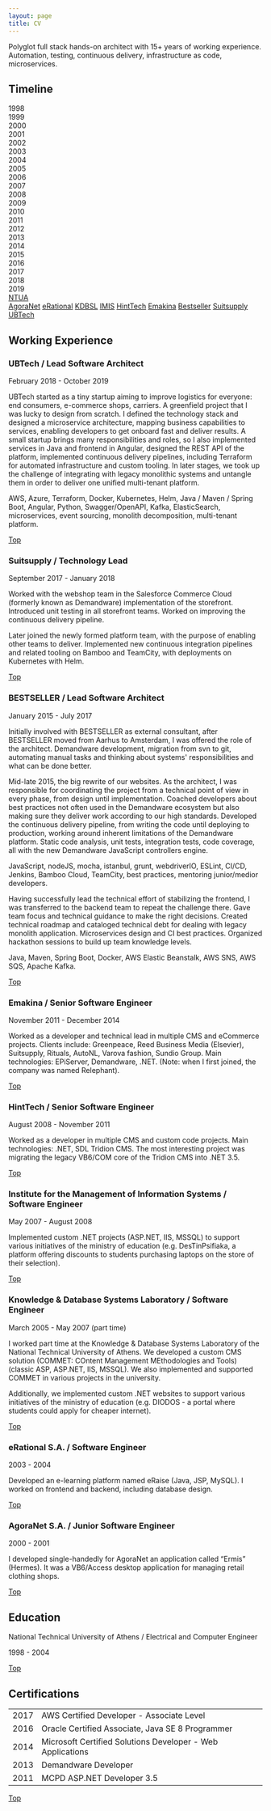 ```yaml
---
layout: page
title: CV
---
```


Polyglot full stack hands-on architect with 15+ years of working experience.
Automation, testing, continuous delivery, infrastructure as code, microservices.

## Timeline

<div class="timeline">
  <div class="lane years">
    <div>1998</div>
    <div>1999</div>
    <div>2000</div>
    <div>2001</div>
    <div>2002</div>
    <div>2003</div>
    <div>2004</div>
    <div>2005</div>
    <div>2006</div>
    <div>2007</div>
    <div>2008</div>
    <div>2009</div>
    <div>2010</div>
    <div>2011</div>
    <div>2012</div>
    <div>2013</div>
    <div>2014</div>
    <div>2015</div>
    <div>2016</div>
    <div>2017</div>
    <div>2018</div>
    <div>2019</div>
  </div>
  <div class="lane study">
    <a href="#education" class="ntua">NTUA</a>
  </div>
  <div class="lane work">
    <a href="#agoranet-sa--junior-software-engineer" class="agoranet">AgoraNet</a>
    <a href="#erational-sa--software-engineer" class="eraise">eRational</a>
    <a href="#knowledge--database-systems-laboratory--software-engineer" class="kdbsl">KDBSL</a>
    <a href="#institute-for-the-management-of-information-systems--software-engineer" class="imis">IMIS</a>
    <a href="#hinttech--senior-software-engineer" class="hinttech">HintTech</a>
    <a href="#emakina--senior-software-engineer" class="emakina">Emakina</a>
    <a href="#bestseller--lead-software-architect" class="bse">Bestseller</a>
    <a href="#suitsupply--technology-lead" class="suitsupply">Suitsupply</a>
    <a href="#ubtech--lead-software-architect" class="ubtech">UBTech</a>
  </div>
</div>

## Working Experience

### UBTech / Lead Software Architect

February 2018 - October 2019

UBTech started as a tiny startup aiming to improve logistics for everyone: end
consumers, e-commerce shops, carriers. A greenfield project that I was lucky to
design from scratch. I defined the technology stack and designed a microservice
architecture, mapping business capabilities to services, enabling developers to
get onboard fast and deliver results. A small startup brings many
responsibilities and roles, so I also implemented services in Java and frontend
in Angular, designed the REST API of the platform, implemented continuous
delivery pipelines, including Terraform for automated infrastructure and custom
tooling. In later stages, we took up the challenge of integrating with legacy
monolithic systems and untangle them in order to deliver one unified
multi-tenant platform.

AWS, Azure, Terraform, Docker, Kubernetes, Helm, Java / Maven / Spring Boot,
Angular, Python, Swagger/OpenAPI, Kafka, ElasticSearch, microservices, event
sourcing, monolith decomposition, multi-tenant platform.

[Top]

### Suitsupply / Technology Lead

September 2017 - January 2018

Worked with the webshop team in the Salesforce Commerce Cloud (formerly known as
Demandware) implementation of the storefront. Introduced unit testing in all
storefront teams. Worked on improving the continuous delivery pipeline.

Later joined the newly formed platform team, with the purpose of enabling other
teams to deliver. Implemented new continuous integration pipelines and related
tooling on Bamboo and TeamCity, with deployments on Kubernetes with Helm.

[Top]

### BESTSELLER / Lead Software Architect

January 2015 - July 2017

Initially involved with BESTSELLER as external consultant, after BESTSELLER
moved from Aarhus to Amsterdam, I was offered the role of the architect.
Demandware development, migration from svn to git, automating manual tasks and
thinking about systems' responsibilities and what can be done better.

Mid-late 2015, the big rewrite of our websites. As the architect, I was
responsible for coordinating the project from a technical point of view in every
phase, from design until implementation. Coached developers about best practices
not often used in the Demandware ecosystem but also making sure they deliver
work according to our high standards. Developed the continuous delivery
pipeline, from writing the code until deploying to production, working around
inherent limitations of the Demandware platform. Static code analysis, unit
tests, integration tests, code coverage, all with the new Demandware JavaScript
controllers engine.

JavaScript, nodeJS, mocha, istanbul, grunt, webdriverIO, ESLint, CI/CD, Jenkins,
Bamboo Cloud, TeamCity, best practices, mentoring junior/medior developers.

Having successfully lead the technical effort of stabilizing the frontend, I was
transferred to the backend team to repeat the challenge there. Gave team focus
and technical guidance to make the right decisions. Created technical roadmap
and cataloged technical debt for dealing with legacy monolith application.
Microservices design and CI best practices. Organized hackathon sessions to
build up team knowledge levels.

Java, Maven, Spring Boot, Docker, AWS Elastic Beanstalk, AWS SNS, AWS SQS,
Apache Kafka.

[Top]

### Emakina / Senior Software Engineer

November 2011 - December 2014

Worked as a developer and technical lead in multiple CMS and eCommerce projects.
Clients include: Greenpeace, Reed Business Media (Elsevier), Suitsupply,
Rituals, AutoNL, Varova fashion, Sundio Group. Main technologies: EPiServer,
Demandware, .NET. (Note: when I first joined, the company was named Relephant).

[Top]

### HintTech / Senior Software Engineer

August 2008 - November 2011

Worked as a developer in multiple CMS and custom code projects. Main
technologies: .NET, SDL Tridion CMS. The most interesting project was migrating
the legacy VB6/COM core of the Tridion CMS into .NET 3.5.

[Top]

### Institute for the Management of Information Systems / Software Engineer

May 2007 - August 2008

Implemented custom .NET projects (ASP.NET, IIS, MSSQL) to support various
initiatives of the ministry of education (e.g. DesTinPsifiaka, a platform
offering discounts to students purchasing laptops on the store of their
selection).

[Top]

### Knowledge & Database Systems Laboratory / Software Engineer

March 2005 - May 2007 (part time)

I worked part time at the Knowledge & Database Systems Laboratory of the
National Technical University of Athens. We developed a custom CMS solution
(COMMET: COntent Management MEthodologies and Tools) (classic ASP, ASP.NET, IIS,
MSSQL). We also implemented and supported COMMET in various projects in the
university.

Additionally, we implemented custom .NET websites to support various initiatives
of the ministry of education (e.g. DIODOS - a portal where students could apply
for cheaper internet).

[Top]

### eRational S.A. / Software Engineer

2003 - 2004

Developed an e-learning platform named eRaise (Java, JSP, MySQL). I worked on
frontend and backend, including database design.

[Top]

### AgoraNet S.A. / Junior Software Engineer

2000 - 2001

I developed single-handedly for AgoraNet an application called “Ermis” (Hermes).
It was a VB6/Access desktop application for managing retail clothing shops.

[Top]

## Education

National Technical University of Athens / Electrical and Computer Engineer

1998 - 2004

[Top]

## Certifications

<table>
    <tr>
        <td>
            2017
        </td>
        <td>
            AWS Certified Developer - Associate Level
        </td>
    </tr>
    <tr>
        <td>
            2016
        </td>
        <td>
            Oracle Certified Associate, Java SE 8 Programmer
        </td>
    </tr>
    <tr>
        <td>
            2014
        </td>
        <td>
            Microsoft Certified Solutions Developer - Web Applications
        </td>
    </tr>
    <tr>
        <td>
            2013
        </td>
        <td>
            Demandware Developer
        </td>
    </tr>
    <tr>
        <td>
            2011
        </td>
        <td>
            MCPD ASP.NET Developer 3.5
        </td>
    </tr>
</table>

[Top]

[top]: #timeline
